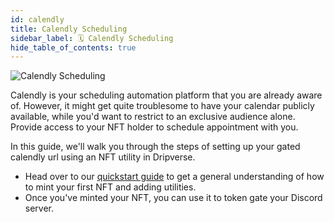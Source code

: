 ```yaml
---
id: calendly
title: Calendly Scheduling
sidebar_label: 🗓️ Calendly Scheduling
hide_table_of_contents: true
---
```


![Calendly Scheduling](/img/guide/utility/gatekeeper/calendly.png)

Calendly is your scheduling automation platform that you are already aware of. However, it might get quite troublesome to have your calendar publicly available, while you'd want to restrict to an exclusive audience alone. Provide access to your NFT holder to schedule appointment with you.

In this guide, we'll walk you through the steps of setting up your gated calendly url using an NFT utility in Dripverse.

- Head over to our [quickstart guide](https://library.dripverse.org/guide/quickstart) to get a general understanding of how to mint your first NFT and adding utilities.
- Once you've minted your NFT, you can use it to token gate your Discord server.
